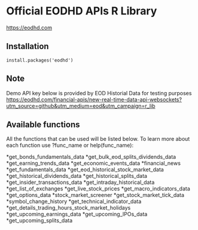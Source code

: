 # Official EODHD APIs R Library
https://eodhd.com

## Installation

    install.packages('eodhd')

## Note

Demo API key below is provided by EOD Historial Data for testing purposes
<https://eodhd.com/financial-apis/new-real-time-data-api-websockets?utm_source=github&utm_medium=eod&utm_campaign=r_lib>

## Available functions

All the functions that can be used will be listed below. To learn more about each function use ?func_name or help(func_name):

 *get_bonds_fundamentals_data
 *get_bulk_eod_splits_dividends_data
 *get_earning_trends_data
 *get_economic_events_data
 *financial_news
 *get_fundamentals_data
 *get_eod_historical_stock_market_data
 *get_historical_dividends_data
 *get_historical_splits_data
 *get_insider_transactions_data
 *get_intraday_historical_data
 *get_list_of_exchanges
 *get_live_stock_prices
 *get_macro_indicators_data
 *get_options_data
 *stock_market_screener
 *get_stock_market_tick_data
 *symbol_change_history
 *get_technical_indicator_data
 *get_details_trading_hours_stock_market_holidays
 *get_upcoming_earnings_data
 *get_upcoming_IPOs_data
 *get_upcoming_splits_data
